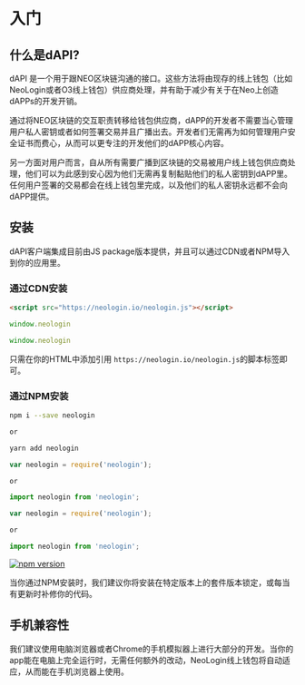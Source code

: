 # 入门

## 什么是dAPI?

dAPI 是一个用于跟NEO区块链沟通的接口。这些方法将由现存的线上钱包（比如NeoLogin或者O3线上钱包）供应商处理，并有助于减少有关于在Neo上创造dAPPs的开发开销。

通过将NEO区块链的交互职责转移给钱包供应商，dAPP的开发者不需要当心管理用户私人密钥或者如何签署交易并且广播出去。开发者们无需再为如何管理用户安全证书而费心，从而可以更专注的开发他们的dAPP核心内容。

另一方面对用户而言，自从所有需要广播到区块链的交易被用户线上钱包供应商处理，他们可以为此感到安心因为他们无需再复制黏贴他们的私人密钥到dAPP里。任何用户签署的交易都会在线上钱包里完成，以及他们的私人密钥永远都不会向dAPP提供。

## 安装

dAPI客户端集成目前由JS package版本提供，并且可以通过CDN或者NPM导入到你的应用里。

### 通过CDN安装

```html
<script src="https://neologin.io/neologin.js"></script>
```
```typescript
window.neologin
```
```javascript
window.neologin
```

只需在你的HTML中添加引用 `https://neologin.io/neologin.js`的脚本标签即可。

### 通过NPM安装

```bash
npm i --save neologin

or

yarn add neologin
```

```typescript
var neologin = require('neologin');

or

import neologin from 'neologin';
```
```javascript
var neologin = require('neologin');

or

import neologin from 'neologin';
```

[![npm version](https://badge.fury.io/js/neologin.svg)](https://www.npmjs.com/package/neologin)

当你通过NPM安装时，我们建议你将安装在特定版本上的套件版本锁定，或每当有更新时补修你的代码。

## 手机兼容性

我们建议使用电脑浏览器或者Chrome的手机模拟器上进行大部分的开发。当你的app能在电脑上完全运行时，无需任何额外的改动，NeoLogin线上钱包将自动适应，从而能在手机浏览器上使用。 
